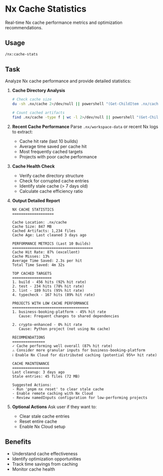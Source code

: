 # Nx Cache Statistics

Real-time Nx cache performance metrics and optimization recommendations.

## Usage
```bash
/nx:cache-stats
```

## Task
Analyze Nx cache performance and provide detailed statistics:

1. **Cache Directory Analysis**
   ```bash
   # Check cache size
   du -sh .nx/cache 2>/dev/null || powershell "(Get-ChildItem .nx/cache -Recurse | Measure-Object -Property Length -Sum).Sum / 1MB"
   
   # Count cached artifacts
   find .nx/cache -type f | wc -l 2>/dev/null || powershell "(Get-ChildItem .nx/cache -Recurse -File).Count"
   ```

2. **Recent Cache Performance**
   Parse `.nx/workspace-data` or recent Nx logs to extract:
   - Cache hit rate (last 10 builds)
   - Average time saved per cache hit
   - Most frequently cached targets
   - Projects with poor cache performance

3. **Cache Health Check**
   - Verify cache directory structure
   - Check for corrupted cache entries
   - Identify stale cache (> 7 days old)
   - Calculate cache efficiency ratio

4. **Output Detailed Report**
   ```
   NX CACHE STATISTICS
   ===================
   
   Cache Location: .nx/cache
   Cache Size: 847 MB
   Cached Artifacts: 1,234 files
   Cache Age: Last cleaned 3 days ago
   
   PERFORMANCE METRICS (Last 10 Builds)
   =====================================
   Cache Hit Rate: 87% (excellent)
   Cache Misses: 13%
   Average Time Saved: 2.3s per hit
   Total Time Saved: 4m 32s
   
   TOP CACHED TARGETS
   ==================
   1. build - 456 hits (92% hit rate)
   2. test - 234 hits (78% hit rate)
   3. lint - 189 hits (95% hit rate)
   4. typecheck - 167 hits (89% hit rate)
   
   PROJECTS WITH LOW CACHE PERFORMANCE
   ===================================
   1. business-booking-platform - 45% hit rate
      Cause: Frequent changes to shared dependencies
      
   2. crypto-enhanced - 0% hit rate
      Cause: Python project (not using Nx cache)
      
   RECOMMENDATIONS
   ===============
   ✓ Cache performing well overall (87% hit rate)
   ⚠ Consider more granular inputs for business-booking-platform
   ℹ Enable Nx Cloud for distributed caching (potential 95%+ hit rate)
   
   CACHE MAINTENANCE
   =================
   Last cleanup: 3 days ago
   Stale entries: 45 files (72 MB)
   
   Suggested Actions:
   - Run 'pnpm nx reset' to clear stale cache
   - Enable remote caching with Nx Cloud
   - Review namedInputs configuration for low-performing projects
   ```

5. **Optional Actions**
   Ask user if they want to:
   - Clear stale cache entries
   - Reset entire cache
   - Enable Nx Cloud setup

## Benefits
- Understand cache effectiveness
- Identify optimization opportunities
- Track time savings from caching
- Monitor cache health
